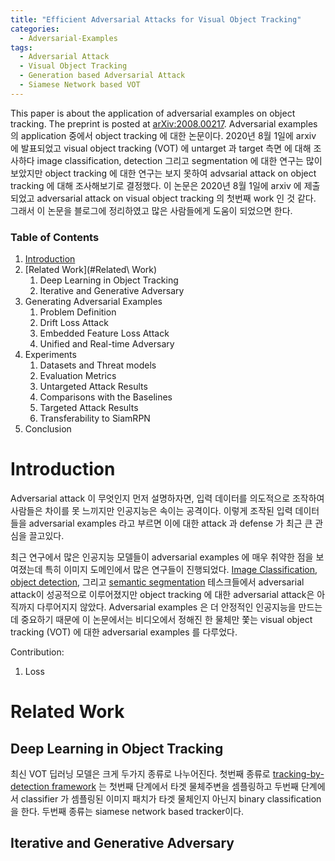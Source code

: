 ```yaml
---
title: "Efficient Adversarial Attacks for Visual Object Tracking"
categories:
  - Adversarial-Examples
tags:
  - Adversarial Attack
  - Visual Object Tracking
  - Generation based Adversarial Attack
  - Siamese Network based VOT
---
```


This paper is about the application of adversarial examples on object tracking. The preprint is posted at [arXiv:2008.00217](https://arxiv.org/abs/2008.00217). 
Adversarial examples 의 application 중에서 object tracking 에 대한 논문이다. 2020년 8월 1일에 arxiv 에 발표되었고 visual object tracking (VOT) 에 untarget 과 target 측면 
에 대해 조사하다 image classification, detection 그리고 segmentation 에 대한 연구는 많이 보았지만 object tracking 에 대한 연구는 보지 못하여 advsarial attack on object tracking 에 대해 조사해보기로 결정했다. 이 논문은 2020년 8월 1일에 arxiv 에 제출되었고 adversarial attack on visual object tracking 의 첫번째 work 인 것 같다. 그래서 이 논문을 블로그에 정리하였고 많은 사람들에게 도움이 되었으면 한다.

### Table of Contents
1. [Introduction](#Introduction)
2. [Related Work](#Related\ Work)
    1. Deep Learning in Object Tracking
    2. Iterative and Generative Adversary
3. Generating Adversarial Examples
    1. Problem Definition
    2. Drift Loss Attack
    3. Embedded Feature Loss Attack
    4. Unified and Real-time Adversary
4. Experiments
    1. Datasets and Threat models
    2. Evaluation Metrics
    3. Untargeted Attack Results
    4. Comparisons with the Baselines
    5. Targeted Attack Results
    6. Transferability to SiamRPN
5. Conclusion

# Introduction
Adversarial attack 이 무엇인지 먼저 설명하자면, 입력 데이터를 의도적으로 조작하여 사람들은 차이를 못 느끼지만 인공지능은 속이는 공격이다. 이렇게 조작된 입력 데이터들을 adversarial examples 라고 부르면 이에 대한 attack 과 defense 가 최근 큰 관심을 끌고있다.

최근 연구에서 많은 인공지능 모델들이 adversarial examples 에 매우 취약한 점을 보여졌는데 특히 이미지 도메인에서 많은 연구들이 진행되었다. [Image Classification](https://arxiv.org/abs/1610.08401), [object detection](https://arxiv.org/abs/1811.12641), 그리고 [semantic segmentation](https://arxiv.org/abs/1703.08603) 테스크들에서 adversarial attack이 성공적으로 이루어졌지만 object tracking 에 대한 adversarial attack은 아직까지 다루어지지 않았다. Adversarial examples 은 더 안정적인 인공지능을 만드는데 중요하기 때문에 이 논문에서는 비디오에서 정해진 한 물체만 쫓는 visual object tracking (VOT) 에 대한 adversarial examples 를 다루었다.


Contribution:
1. Loss

# Related Work
## Deep Learning in Object Tracking

최신 VOT 딥러닝 모델은 크게 두가지 종류로 나누어진다. 첫번째 종류로 [tracking-by-detection framework](https://arxiv.org/abs/1804.04273) 는 첫번째 단계에서 타겟 물체주변을 셈플링하고 두번째 단계에서 classifier 가 셈플링된 이미지 패치가 타겟 물체인지 아닌지 binary classification을 한다. 두번째 종류는 siamese network based tracker이다.

## Iterative and Generative Adversary
